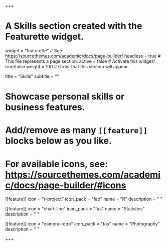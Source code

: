 +++
# A Skills section created with the Featurette widget.
widget = "featurette"  # See https://sourcethemes.com/academic/docs/page-builder/
headless = true  # This file represents a page section.
active = false  # Activate this widget? true/false
weight = 100  # Order that this section will appear.

title = "Skills"
subtitle = ""

# Showcase personal skills or business features.
# 
# Add/remove as many `[[feature]]` blocks below as you like.
# 
# For available icons, see: https://sourcethemes.com/academic/docs/page-builder/#icons

[[feature]]
  icon = "r-project"
  icon_pack = "fab"
  name = "R"
  description = " "
  
[[feature]]
  icon = "chart-line"
  icon_pack = "fas"
  name = "Statistics"
  description = " "  
  
[[feature]]
  icon = "camera-retro"
  icon_pack = "fas"
  name = "Photography"
  description = " "

+++
